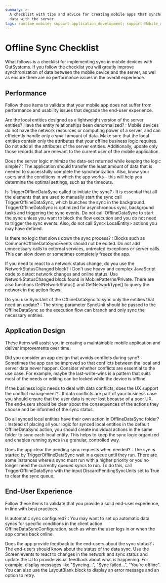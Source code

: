 ```yaml
---
summary: >-
  A checklist with tips and advice for creating mobile apps that synchronize
  data with the server.
tags: runtime-mobile; support-application_development; support-Mobile_Apps
---
```


# Offline Sync Checklist

What follows is a checklist for implementing sync in mobile devices with OutSystems. If you follow the checklist you will greatly improve synchronization of data between the mobile device and the server, as well as ensure there are no performance issues in the overall experience.

## Performance

Follow these items to validate that your mobile app does not suffer from performance and usability issues that degrade the end-user experience.

Are the local entities designed as a lightweight version of the server entities? Have the entity relationships been denormalized? : Mobile devices do not have the network resources or computing power of a server, and can efficiently handle only a small amount of data. Make sure that the local entities contain only the attributes that your offline business logic requires. Do not add all the attributes of the server entities. Additionally, update only those records that are relevant to the current user of the mobile application.

Does the server logic minimize the data-set returned while keeping the logic simple? : The application should transfer the least amount of data that is needed to successfully complete the synchronization. Also, know your users and the conditions in which the app works - this will help you determine the optimal settings, such as the timeouts.

Is TriggerOfflineDataSync called to initiate the sync? : It is essential that all the elements that are used to manually start the sync call TriggerOfflineDataSync, which launches the sync in the background. TriggerOfflineDataSync is optimized for asynchronous sync, background tasks and triggering the sync events. Do not call OfflineDataSync to start the sync unless you want to block the flow execution and you do not need to trigger the sync events. Also, do not call Sync&lt;LocalEntity&gt; actions you may have defined.

Is there no logic that slows down the sync process? : Blocks such as Common/OfflineDataSyncEvents should not be edited. Do not add unnecessary calls to external services, untreated exceptions or server calls. This can slow down or sometimes completely freeze the app.

If you need to react to a network status change, do you use the NetworkStatusChanged block? : Don't use heavy and complex JavaScript code to detect network changes and online status. Use NetworkStatusChanged block found in MobilePatterns/Private. There are also functions GetNetworkStatus\(\) and GetNetworkType\(\) to query the network in the action flows.

Do you use SyncUnit of the OfflineDataSync to sync only the entities that need an update? : The string parameter SyncUnit should be passed to the OfflineDataSync so the execution flow can branch and only sync the necessary entities.

## Application Design

These items will assist you in creating a maintainable mobile application and deliver improvements over time.

Did you consider an app design that avoids conflicts during sync? : Sometimes the app can be improved so that conflicts between the local and server data never happen. Consider whether conflicts are essential to the use case. For example, maybe the last-write-wins is a pattern that suits most of the needs or editing can be locked while the device is offline.

If the business logic needs to deal with data conflicts, does the UX support the conflict management? : If data conflicts are part of your business case you should ensure that the user data is never lost because of a poor UX. The end-users should be clear about the consequences of the actions they choose and be informed of the sync status.

Do all synced local entities have their own action in OfflineDataSync folder? : Instead of placing all your logic for synced local entities in the default OfflineDataSync action, you should create individual actions in the same folder to sync each local entity. This helps to keep the sync logic organized and enables running syncs in a granular, controlled way.

Does the app clear the pending sync requests when needed? : The syncs started by TriggerOfflineDataSync wait in a queue until they run. There are some instances where a sync must run with a higher priority or you no longer need the currently queued syncs to run. To do this, call TriggerOfflineDataSync with the input DiscardPendingSyncUnits set to True to clear the sync queue.

## End-User Experience

Follow these items to validate that you provide a solid end-user experience, in line with best practices.

Is automatic sync configured? : You may want to set up automatic data syncs for specific conditions in the client action OfflineDataSyncConfiguration, such as when the user logs in or when the app comes back online.

Does the app provide feedback to the end-users about the sync status? : The end-users should know about the status of the data sync. Use the Screen events to react to changes in the network and sync status and update the UI to provide visual feedback about what is happening. For example, display messages like "Syncing...", "Sync failed...", "You’re offline". You can also use the LayoutBlank block to display an error message and an option to retry.

